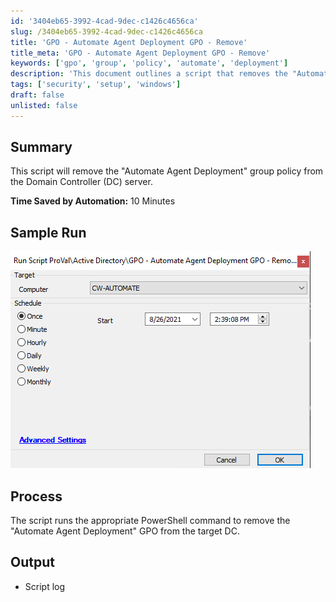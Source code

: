 ```yaml
---
id: '3404eb65-3992-4cad-9dec-c1426c4656ca'
slug: /3404eb65-3992-4cad-9dec-c1426c4656ca
title: 'GPO - Automate Agent Deployment GPO - Remove'
title_meta: 'GPO - Automate Agent Deployment GPO - Remove'
keywords: ['gpo', 'group', 'policy', 'automate', 'deployment']
description: 'This document outlines a script that removes the "Automate Agent Deployment" group policy from the Domain Controller server, saving approximately 10 minutes of manual effort. It includes a sample run, process details, and expected output.'
tags: ['security', 'setup', 'windows']
draft: false
unlisted: false
---
```


## Summary

This script will remove the "Automate Agent Deployment" group policy from the Domain Controller (DC) server.

**Time Saved by Automation:** 10 Minutes

## Sample Run

![Sample Run](../../../static/img/GPO---Automate-Agent-Deployment-GPO---Remove/image_1.png)

## Process

The script runs the appropriate PowerShell command to remove the "Automate Agent Deployment" GPO from the target DC.

## Output

- Script log


